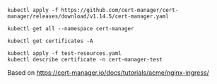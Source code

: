 ```
kubectl apply -f https://github.com/cert-manager/cert-manager/releases/download/v1.14.5/cert-manager.yaml

kubectl get all --namespace cert-manager

kubectl get certificates -A

kubectl apply -f test-resources.yaml
kubectl describe certificate -n cert-manager-test
```

Based on https://cert-manager.io/docs/tutorials/acme/nginx-ingress/

